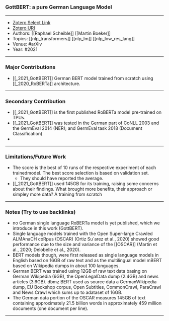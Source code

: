 ### GottBERT: a pure German Language Model

---
- [Zotero Select Link](zotero://select/groups/2480461/items/GR4Q89UW)
- [Zotero URI](https://www.zotero.org/groups/2480461/items/GR4Q89UW)
- Authors: [[Raphael Scheible]] [[Martin Boeker]]
- Topics: [[nlp_transformers]] [[nlp_lm]] [[nlp_low_res_lang]]
- Venue: #arXiv 
- Year: #2021
---
### Major Contributions
- [[_2021_GottBERT]] German BERT model trained from scratch using [[_2020_RoBERTa]] architecture.
---
### Secondary Contribution
- [[_2021_GottBERT]]  is the first published RoBERTa model pre-trained on TPUs.
- [[_2021_GottBERT]] was tested in the German part of CoNLL 2003 and the GermEval 2014 (NER); and GermEval task 2018 (Document Classification)
- 
---
### Limitations/Future Work
- The score is the best of 10 runs of the respective experiment of each trainedmodel. The best score selection is based on validation set.
	- They should have reported the average.
- [[_2021_GottBERT]] used 145GB for its training, raising some concerns about their findings. What brought more benefits, their approach or simpley more data? A training from scratch
---
### Notes (Try to use backlinks)
- no German single language RoBERTa model is yet published, which we introduce in this work (GottBERT).
- Single language models trained with the Open Super-large Crawled ALMAnaCH coRpus (OSCAR) (Ortiz Su´arez et al., 2020) showed good performance due to the size and variance of the [[OSCAR]] (Martin et al., 2020; Delobelle et al., 2020).
- BERT models though, were first released as single language models in English based on 16GB of raw text and as the multilingual model mBERT based on Wikipedia dumps in about 100 languages.
- German BERT was trained using 12GB of raw text data basing on German Wikipedia (6GB), the OpenLegalData dump (2.4GB) and news articles (3.6GB). dbmz BERT used as source data a GermanWikipedia dump, EU Bookshop corpus, Open Subtitles, CommonCrawl, ParaCrawl and News Crawl which sums up to adataset of 16GB.
- The German data portion of the OSCAR measures 145GB of text containing approximately 21.5 billion words in approximately 459 million documents (one document per line).

---
